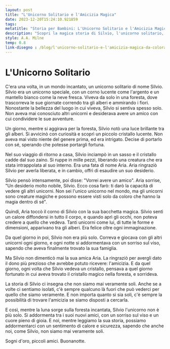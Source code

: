```yaml
---
layout: post
title: "L'Unicorno Solitario e l'Amicizia Magica"
date: 2023-12-20T15:24:10.921859
tags: 
metatitle: "Storia per Bambini: L'Unicorno Solitario e l'Amicizia Magica | Racconti Educativi"
description: "Scopri la magica storia di Silvio, l'unicorno solitario, nel suo viaggio alla ricerca dell'amicizia in un mondo incantato. Un racconto emozionante che insegna l'importanza dell'amicizia e la scoperta di sé. Perfetto per i sogni d'oro dei piccoli amici. Buonanotte."
style: A.A. Milne
temp: 0.8
link-disegno : /blog/l'unicorno-solitario-e-l'amicizia-magica-da-colorare/
---
```

# L'Unicorno Solitario

C'era una volta, in un mondo incantato, un unicorno solitario di nome Silvio. Silvio era un unicorno speciale, con un corno lucente come l'argento e un mantello bianco come la neve fresca. Viveva da solo in una foresta, dove trascorreva le sue giornate correndo tra gli alberi e ammirando i fiori. Nonostante la bellezza del luogo in cui viveva, Silvio si sentiva spesso solo. Non aveva mai conosciuto altri unicorni e desiderava avere un amico con cui condividere le sue avventure.

Un giorno, mentre si aggirava per la foresta, Silvio notò una luce brillante tra gli alberi. Si avvicinò con curiosità e scoprì un piccolo cristallo lucente. Non aveva mai visto niente del genere prima, ed era intrigato. Decise di portarlo con sé, sperando che potesse portargli fortuna.

Nel suo viaggio di ritorno a casa, Silvio inciampò in un sasso e il cristallo cadde dal suo zaino. Si ruppe in mille pezzi, liberando una creatura che era stata intrappolata al suo interno. Era una fata di nome Aria. Aria ringraziò Silvio per averla liberata, e in cambio, offrì di esaudire un suo desiderio.

Silvio pensò intensamente, poi disse: "Vorrei avere un amico". Aria sorrise, "Un desiderio molto nobile, Silvio. Ecco cosa farò: ti darò la capacità di vedere gli altri unicorni. Non sei l'unico unicorno nel mondo, ma gli unicorni sono creature magiche e possono essere visti solo da coloro che hanno la magia dentro di sé".

Quindi, Aria toccò il corno di Silvio con la sua bacchetta magica. Silvio sentì un calore diffondersi in tutto il corpo, e quando aprì gli occhi, non poteva credere a quello che vedeva. Tanti unicorni come lui, di tutte le forme e dimensioni, apparivano tra gli alberi. Era felice oltre ogni immaginazione.

Da quel giorno in poi, Silvio non era più solo. Correva e giocava con gli altri unicorni ogni giorno, e ogni notte si addormentava con un sorriso sul viso, sapendo che aveva finalmente trovato la sua famiglia.

Ma Silvio non dimenticò mai la sua amica Aria. La ringraziò per avergli dato il dono più prezioso che avrebbe potuto ricevere: l'amicizia. E da quel giorno, ogni volta che Silvio vedeva un cristallo, pensava a quel giorno fortunato in cui aveva trovato il cristallo magico nella foresta, e sorrideva.

La storia di Silvio ci insegna che non siamo mai veramente soli. Anche se a volte ci sentiamo isolati, c'è sempre qualcuno là fuori che può vederci per quello che siamo veramente. E non importa quanto si sia soli, c'è sempre la possibilità di trovare l'amicizia se siamo disposti a cercarla.

E così, mentre la luna sorge sulla foresta incantata, Silvio l'unicorno non è più solo. Si addormenta tra i suoi nuovi amici, con un sorriso sul viso e un cuore pieno di gioia. E noi, mentre leggiamo la sua storia, possiamo addormentarci con un sentimento di calore e sicurezza, sapendo che anche noi, come Silvio, non siamo mai veramente soli.

Sogni d'oro, piccoli amici. Buonanotte.

        